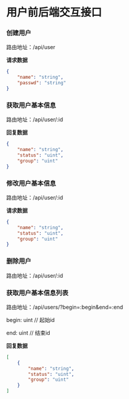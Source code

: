 # 用户前后端交互接口

### 创建用户

路由地址：/api/user

**请求数据**

```json
{
    "name": "string",
    "passwd": "string"
}
```



### 获取用户基本信息

路由地址：/api/user/:id

**回复数据**

```json
{
	"name": "string",
	"status": "uint",
	"group": "uint"
}
```



### 修改用户基本信息

路由地址：/api/user/:id

**请求数据**

```json
{
    "name": "string",
    "status": "uint",
    "group": "uint"
}
```



### 删除用户

路由地址：/api/user/:id



### 获取用户基本信息列表

路由地址：/api/users/?begin=:begin&end=:end

begin:	 uint	// 起始id

end:		uint	// 结束id

**回复数据**

```json
[
    {
        "name": "string",
        "status": "uint",
        "group": "uint"
	}
]

```

